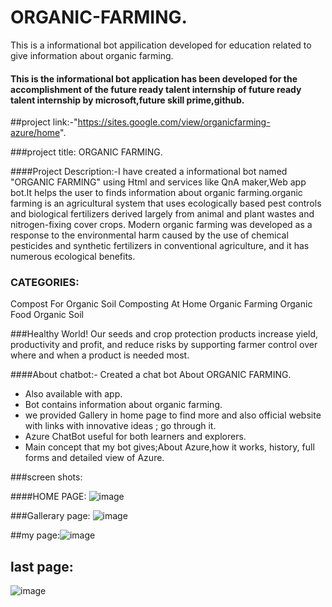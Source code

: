 # ORGANIC-FARMING.
  This is a informational bot appilication developed for education related to give information about organic farming.
  
  
  
  #### This is the informational bot application has been developed for the accomplishment of the future ready talent internship of future ready talent internship by microsoft,future skill prime,github.
  
  
  ##project link:-"https://sites.google.com/view/organicfarming-azure/home".


###project title:
           ORGANIC FARMING.
           
           
 ####Project Description:-I have created a informational bot named "ORGANIC FARMING" using Html and services like QnA maker,Web app bot.It helps the user to finds information about organic farming.organic farming is an agricultural system that uses ecologically based pest controls and biological fertilizers derived largely from animal and plant wastes and nitrogen-fixing cover crops. Modern organic farming was developed as a response to the environmental harm caused by the use of chemical pesticides and synthetic fertilizers in conventional agriculture, and it has numerous ecological benefits.
 
 
 
 
 ### CATEGORIES:
Compost For Organic Soil
Composting At Home
Organic Farming
Organic Food
Organic Soil



###Healthy World!
Our seeds and crop protection products increase yield, productivity and profit, and reduce risks by supporting farmer control over where and when a product is needed most.

####About chatbot:- Created a chat bot About ORGANIC FARMING.
- Also available with app.
- Bot contains information about organic farming.
- we provided Gallery in home page to find more and also official website with links with innovative ideas ; go through it.
- Azure ChatBot useful for both learners and explorers.
- Main concept that my bot gives;About Azure,how it works, history, full forms and detailed view of Azure.


###screen shots:


####HOME PAGE:
![image](https://user-images.githubusercontent.com/113355758/193052758-4ae0ceb5-3a63-4899-9ed9-6baa7aa5b03c.png)


###Gallerary page:
![image](https://user-images.githubusercontent.com/113355758/193053377-68048705-adef-4f0a-9ada-45568179c18c.png)


##my page:![image](https://user-images.githubusercontent.com/113355758/193056129-ad1b1c36-ad3a-4394-bd4e-42d344d2f5e4.png)

## last page:
![image](https://user-images.githubusercontent.com/113355758/193056369-ee5260e3-5f52-4f70-8e3d-c7e3dfe18755.png)








  
  

